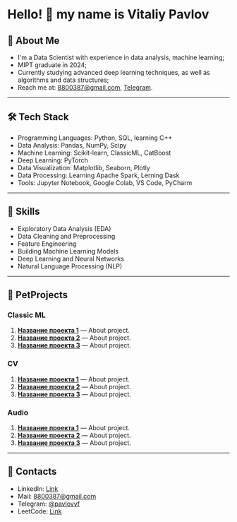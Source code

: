 # Hello! 👋 my name is Vitaliy Pavlov

## 🚀 About Me
- I'm a Data Scientist with experience in data analysis, machine learning;
- MIPT graduate in 2024;
- Currently studying advanced deep learning techniques, as well as algorithms and data structures;
- Reach me at: 8800387@gmail.com, [Telegram](https://t.me/pavlovvf).

---

## 🛠️ Tech Stack
- Programming Languages: Python, SQL, learning C++
- Data Analysis: Pandas, NumPy, Scipy
- Machine Learning: Scikit-learn, ClassicML, CatBoost
- Deep Learning: PyTorch
- Data Visualization: Matplotlib, Seaborn, Plotly
- Data Processing: Learning Apache Spark, Lerning Dask
- Tools: Jupyter Notebook, Google Colab, VS Code, PyCharm

---

## 📝 Skills
- Exploratory Data Analysis (EDA)
- Data Cleaning and Preprocessing
- Feature Engineering
- Building Machine Learning Models
- Deep Learning and Neural Networks
- Natural Language Processing (NLP)

---

## 💼 PetProjects
### Classic ML
1. **[Название проекта 1](ссылка)** — About project.
2. **[Название проекта 2](ссылка)** — About project.
3. **[Название проекта 3](ссылка)** — About project.

### CV
1. **[Название проекта 1](ссылка)** — About project.
2. **[Название проекта 2](ссылка)** — About project.
3. **[Название проекта 3](ссылка)** — About project.

### Audio
1. **[Название проекта 1](ссылка)** — About project.
2. **[Название проекта 2](ссылка)** — About project.
3. **[Название проекта 3](ссылка)** — About project.

---

## 💬 Contacts
- LinkedIn: [Link](https://www.linkedin.com/in/talium/)
- Mail: 8800387@gmail.com
- Telegram: [@pavlovvf](https://t.me/pavlovvf)
- LeetCode: [Link](https://leetcode.com/u/TaliyIvanov/)

